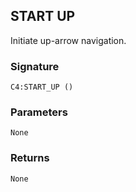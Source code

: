 ## START UP

Initiate up-arrow navigation.


###  Signature

`C4:START_UP ()`


### Parameters

`None`


### Returns

`None
`